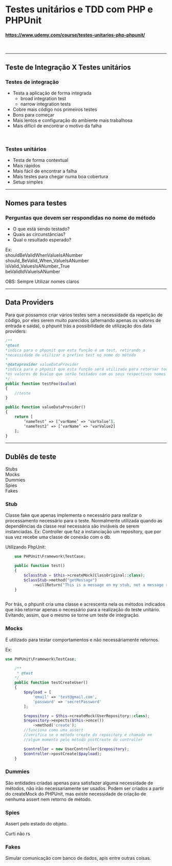 # Testes unitários e TDD com PHP e PHPUnit
#### https://www.udemy.com/course/testes-unitarios-php-phpunit/

<br>

---------------------------------------------------------------------------------------------------------------------------

## Teste de Integração X Testes unitários

### Testes de integração
    
- Testa a aplicação de forma integrada
    - broad integration test
    - narrow integration tests
 - Cobre mais código nos primeiros testes
- Bons para começar
- Mais lentos e configuração do ambiente mais trabalhosa
- Mais difícil de encontrar o motivo da falha

<br>

### Testes unitários
- Testa de forma contextual
- Mais rápidos 
- Mais fácil de encontrar a falha
- Mais testes para chegar numa boa cobertura
- Setup simples

---------------------------------------------------------------------------------------------------------------------------
## Nomes para testes

### Perguntas que devem ser respondidas no nome do método
- O que está sendo testado?<br>
- Quais as circunstâncias?<br>
- Qual o resultado esperado?<br>

Ex: <br>
shouldBeValidWhenValueIsANumber
should_BeValid_When_ValueIsANumber<br>
isValid_ValuesIsANumber_True<br>
beValidIdValueIsANumber<br>

OBS: Sempre Utilizar nomes claros

---------------------------------------------------------------------------------------------------------------------------

## Data Providers
Para que possamos criar vários testes sem a necessidade da repetição de código, por eles serem muito parecidos (alternando apenas os valores de entrada e saída), o phpunit trás a possibilidade de utilização dos data providers:

```php
/**
*@test 
*indica para o phpunit que esta função é um test, retirando a
*necessidade de utilizar o prefixo test no nome do método
*
*@dataprovider valueDataProvider 
*indica para o phpunit que esta função será utilizada para retornar todos
*os valores de $value que serão testados com os seus respectivos nomes de teste
*/
public function testFoo($value)
{
    //teste
}

public function valueDataProvider()
{
    return [
        ‘nameTest’ => [‘varName’ => ‘varValue’],
        ‘nameTest2’ => [‘varName’ => ‘varValue2]
    ];
}
```
---------------------------------------------------------------------------------------------------------------------------

## Dublês de teste
Stubs<br>
Mocks<br>
Dummies<br>
Spies<br>
Fakes<br>

### Stub
Classe fake que apenas implementa o necessário para realizar o processamento necessário para o teste. Normalmente utilizada quando as dependências da classe real necessária são inviáveis de serem instanciadas.
Ex: Controller que faz a instanciação um repository, que por sua vez recebe uma classe de conexão com o db.

Utilizando PhpUnit:
```php
    use PHPUnit\Framework\TestCase;

    public function test()
    {
        $classStub = $this->createMock(ClassOriginal::class);
        $classStub->method("getMessage")
            ->willReturn("This is a message on my stub, not a message real");
    }
    
```

Por trás, o phpunit cria uma classe e acrescenta nela os métodos indicados que irão retornar apenas o necessário para a realização do teste unitário. Evitando, assim, que o mesmo se torne um teste de integração.

### Mocks 
É utilizado para testar comportamentos e não necessáriamente retornos.

Ex:

```php
use PHPUnit\Framework\TestCase;

    /**
     * @test
    */
    public function testCreateUser()
    {
        $payload = [
            'email' => 'test@gmail.com',
            'password' => 'secretPassword'
        ];

        $repository = $this->createMock(UserRepository::class);
        $repository->expects($this->once())
            ->method('create');
        //funciona como uma assert
        //verifica se o método create do repository é chamado em 
        //algum momento pelo método postCreate do controller

        $controller = new UserController($repository);
        $controller->postCreate($payload);
    }
```

### Dummies
São entidades criadas apenas para satisfazer alguma necessidade de métodos, não irão necessariamente ser usados.
Podem ser criados a partir do createMock do PHPUnit, mas existe necessidade de criação de nenhuma assert nem retorno de método.

### Spies 
Assert pelo estado do objeto.

Curti não rs

### Fakes
Simular comunicação com banco de dados, apis entre outras coisas.

